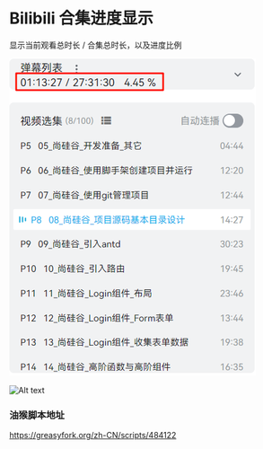 # Bilibili 合集进度显示

显示当前观看总时长 / 合集总时长，以及进度比例

![Alt text](bili_progress_show.png)

![Alt text](https://github.com/LesslsMore/bili-part-video-search/blob/master/src/image.png?raw=true)

### 油猴脚本地址
https://greasyfork.org/zh-CN/scripts/484122